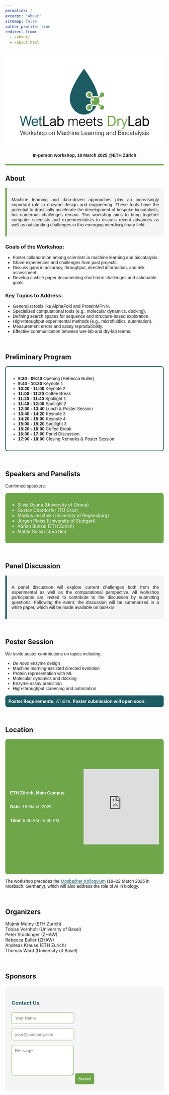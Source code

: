 ```yaml
---
permalink: /
excerpt: "About"
sitemap: false
author_profile: true
redirect_from: 
  - /about/
  - /about.html
---
```


<div style="background-color: white; padding: 20px; border-radius: 8px;">
  <img src="images/logo.png" alt="Workshop Logo" style="max-height: 50vh; display: block; margin: 0 auto;" />
</div>

#### <center style="font-family: 'Arial Nova Light', Arial, sans-serif;"> In-person workshop, 18 March 2025 @ETH Zürich</center> ####

<div style="border-bottom: 4px solid #6FA64A; margin-top: 20px;"></div>

## About
<div style="padding: 15px; background-color: #f5f5f5; border-left: 5px solid #6FA64A;">
  <p style="text-align: justify; font-family: 'Arial Nova Light', Arial, sans-serif;">Machine learning and data-driven approaches play an increasingly important role in enzyme design and engineering. These tools have the potential to drastically accelerate the development of bespoke biocatalysts, but numerous challenges remain. This workshop aims to bring together computer scientists and experimentalists to discuss recent advances as well as outstanding challenges in this emerging interdisciplinary field.</p>
</div>

### Goals of the Workshop:
<ul style="list-style-type: square; font-family: 'Arial Nova Light', Arial, sans-serif;">
  <li>Foster collaboration among scientists in machine learning and biocatalysis.</li>
  <li>Share experiences and challenges from past projects.</li>
  <li>Discuss gaps in accuracy, throughput, directed information, and risk assessment.</li>
  <li>Develop a white paper documenting short-term challenges and actionable goals.</li>
</ul>

### Key Topics to Address:
<ul style="list-style-type: square; font-family: 'Arial Nova Light', Arial, sans-serif;">
  <li>Generalist tools like AlphaFold and ProteinMPNN.</li>
  <li>Specialized computational tools (e.g., molecular dynamics, docking).</li>
  <li>Defining search spaces for sequence and structure-based exploration.</li>
  <li>High-throughput experimental methods (e.g., microfluidics, automation).</li>
  <li>Measurement errors and assay reproducibility.</li>
  <li>Effective communication between wet-lab and dry-lab teams.</li>
</ul>

&nbsp;

## Preliminary Program
<div style="border: 2px solid #1C5B62; border-radius: 8px; padding: 15px;">
  <ul style="font-family: 'Arial Nova Light', Arial, sans-serif;">
    <li><strong>9:30 - 09:40</strong> Opening (Rebecca Buller)</li>
    <li><strong>9:40 - 10:20</strong> Keynote 1</li>
    <li><strong>10:20 - 11:00</strong> Keynote 2</li>
    <li><strong>11:00 - 11:20</strong> Coffee Break</li>
    <li><strong>11:20 - 11:40</strong> Spotlight 1</li>
    <li><strong>11:40 - 12:00</strong> Spotlight 2</li>
    <li><strong>12:00 - 13:40</strong> Lunch & Poster Session</li>
    <li><strong>13:40 - 14:20</strong> Keynote 3</li>
    <li><strong>14:20 - 15:00</strong> Keynote 4</li>
    <li><strong>15:00 - 15:20</strong> Spotlight 3</li>
    <li><strong>15:20 - 16:00</strong> Coffee Break</li>
    <li><strong>16:00 - 17:00</strong> Panel Discussion</li>
    <li><strong>17:00 - 18:00</strong> Closing Remarks & Poster Session</li>
  </ul>
</div>

&nbsp;

## Speakers and Panelists
<p style="font-family: 'Arial Nova Light', Arial, sans-serif;">Confirmed speakers:</p>
<div style="background-color: #6FA64A; color: white; padding: 15px; border-radius: 8px;">
  <ul>
    <li>Silvia Osuna (University of Girona)</li>
    <li>Gustav Oberdorfer (TU Graz)</li>
    <li>Markus Jeschek (University of Regensburg)</li>
    <li>Jürgen Pleiss (University of Stuttgart)</li>
    <li>Adrian Bunzel (ETH Zurich)</li>
    <li>Mattia Gollub (Jura Bio)</li>
  </ul>
</div>

&nbsp;

## Panel Discussion
<div style="padding: 15px; background-color: #f5f5f5; border-left: 5px solid #1C5B62;">
  <p style="text-align: justify; font-family: 'Arial Nova Light', Arial, sans-serif;">A panel discussion will explore current challenges both from the experimental as well as the computational perspective. All workshop participants are invited to contribute to the discussion by submitting questions. Following the event, the discussion will be summarized in a white paper, which will be made available on bioRxiv.</p>
</div>

&nbsp;

## Poster Session
<p style="font-family: 'Arial Nova Light', Arial, sans-serif;">We invite poster contributions on topics including:</p>
<ul style="list-style-type: disc; font-family: 'Arial Nova Light', Arial, sans-serif;">
  <li><em>De novo</em> enzyme design</li>
  <li>Machine learning-assisted directed evolution</li>
  <li>Protein representation with ML</li>
  <li>Molecular dynamics and docking</li>
  <li>Enzyme assay prediction</li>
  <li>High-throughput screening and automation</li>
</ul>

<div style="padding: 10px; background-color: #1C5B62; color: white; border-radius: 8px;">
  <strong>Poster Requirements:</strong> A1 size.  
  <strong>Poster submission will open soon.</strong>
</div>

&nbsp;

## Location
<div style="background-color: #6FA64A; color: white; padding: 15px; border-radius: 8px; display: flex; justify-content: space-between; height: 400px;"> 
  <!-- Left Column (Text) -->
  <div style="flex: 1; padding-right: 20px; display: flex; flex-direction: column; justify-content: center;">
    <p style="font-family: 'Arial Nova Light', Arial, sans-serif;"><strong>ETH Zürich, Main Campus</strong></p>
    <p style="font-family: 'Arial Nova Light', Arial, sans-serif;"><strong>Date:</strong> 18 March 2025</p>
    <p style="font-family: 'Arial Nova Light', Arial, sans-serif;"><strong>Time:</strong> 9:30 AM - 5:00 PM</p>
  </div>
  
  <!-- Right Column (Map) -->
  <div style="flex: 1; display: flex; justify-content: center; align-items: center; position: relative;">
    <iframe 
      src="https://www.google.com/maps/embed?pb=!1m18!1m12!1m3!1d107465.2871738979!2d8.420312774503204!3d47.405257509342526!2m3!1f0!2f0!3f0!3m2!1i1024!2i768!4f13.1!3m3!1m2!1s0x479aa10077f7ad79%3A0xa00b68137ff59d55!2sETH%20HG!5e0!3m2!1sde!2sch!4v1734633219843!5m2!1sde!2sch" 
      style="border:0; height: 60%; aspect-ratio: 1;" 
      allowfullscreen="" 
      loading="lazy" 
      referrerpolicy="no-referrer-when-downgrade">
    </iframe>
  </div>
</div>


<p style="font-family: 'Arial Nova Light', Arial, sans-serif;">The workshop precedes the <a href="https://mosbacher-kolloquium.org/home.html" target="_blank" style="color: #1C5B62;">Mosbacher Kolloquium</a> (19–22 March 2025 in Mosbach, Germany), which will also address the role of AI in biology.</p>

&nbsp;

## Organizers
<ul style="list-style-type: none; padding-left: 0;">
  <li>Mojmir Mutny (ETH Zurich)</li>
  <li>Tobias Vornholt (University of Basel)</li>
  <li>Peter Stockinger (ZHAW)</li>
  <li>Rebecca Buller (ZHAW)</li>
  <li>Andreas Krause (ETH Zurich)</li>
  <li>Thomas Ward (University of Basel)</li>
</ul>

&nbsp;

## Sponsors
<div style="background-color: #f5f5f5; padding: 20px; border-radius: 8px; margin-top: 20px;">
  <div class="row">
    <div class="col-lg-6 col-12">
      <form id="contact-form" class="custom-form" onsubmit="return false;">  <!-- Added onsubmit="return false" -->
        <h3 style="margin-bottom: 20px; color: #1C5B62;">Contact Us</h3>
        <div class="row">
          <div class="col-lg-6 col-md-6 col-12">
            <input type="text" name="from_name" id="name" class="form-control" placeholder="Your Name" required
                   style="padding: 10px; margin-bottom: 15px; border: 1px solid #6FA64A; border-radius: 5px;">
          </div>
          <div class="col-lg-6 col-md-6 col-12">
            <input type="email" name="from_email" id="email" pattern="[^ @]*@[^ @]*" class="form-control" 
                   placeholder="your@company.com" required
                   style="padding: 10px; margin-bottom: 15px; border: 1px solid #6FA64A; border-radius: 5px;">
          </div>
          <div class="col-12">
            <textarea name="message" id="message" rows="5" class="form-control"
                      placeholder="Message" required
                      style="padding: 10px; margin-bottom: 15px; border: 1px solid #6FA64A; border-radius: 5px;"></textarea>
            <button type="submit" id="submit-button" class="form-control"
                    style="background-color: #6FA64A; color: white; padding: 10px; border: none; border-radius: 5px;">
              Submit
            </button>
          </div>
        </div>
      </form>
      <div id="status-message" style="margin-top: 15px; padding: 10px; border-radius: 5px; display: none;"></div>
    </div>
  </div>
</div>

<!-- EmailJS Integration -->
<script type="text/javascript" src="https://cdn.emailjs.com/sdk/2.6.4/email.min.js"></script>
<script type="text/javascript">
// Initialize EmailJS
emailjs.init("f3Hb4qrbZBihQc6Z4");

// Add event listener
document.getElementById('submit-button').addEventListener('click', function(e) {
    e.preventDefault();
    
    // Get form and button elements
    const form = document.getElementById('contact-form');
    const submitButton = this;
    const statusDiv = document.getElementById('status-message');
    
    // Get form data
    const formData = {
        from_name: document.getElementById('name').value,
        from_email: document.getElementById('email').value,
        message: document.getElementById('message').value
    };
    
    // Show loading state
    submitButton.textContent = 'Sending...';
    submitButton.disabled = true;
    
    // Send email using EmailJS
    emailjs.send("service_yky9v4o", "template_yr47yeu", formData)
        .then(function() {
            // Success
            statusDiv.style.display = 'block';
            statusDiv.style.backgroundColor = '#6FA64A';
            statusDiv.style.color = 'white';
            statusDiv.textContent = 'Message sent successfully!';
            form.reset();
        })
        .catch(function(error) {
            // Error
            console.error('EmailJS Error:', error);
            statusDiv.style.display = 'block';
            statusDiv.style.backgroundColor = '#ff6b6b';
            statusDiv.style.color = 'white';
            statusDiv.textContent = 'Failed to send message. Please try again.';
        })
        .finally(function() {
            // Reset button
            submitButton.textContent = 'Submit';
            submitButton.disabled = false;
            
            // Hide status message after 5 seconds
            setTimeout(() => {
                statusDiv.style.display = 'none';
            }, 5000);
        });
});
</script>

